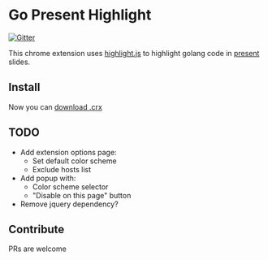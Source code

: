 # Go Present Highlight

[![Gitter](https://badges.gitter.im/Join%20Chat.svg)](https://gitter.im/JosephBuchma/Go-Present-code-highlighter?utm_source=badge&utm_medium=badge&utm_campaign=pr-badge)

This chrome extension uses [highlight.js](https://highlightjs.org/) to
highlight golang code in [present](https://godoc.org/golang.org/x/tools/cmd/present) slides.

## Install
Now you can [download .crx](https://github.com/JosephBuchma/Go-Present-code-highlighter/blob/master/crx/chrome-gopresent-syntax.crx?raw=true)

## TODO
  - Add extension options page:
    * Set default color scheme
    * Exclude hosts list
  - Add popup with:
    * Color scheme selector
    * "Disable on this page" button
  - Remove jquery dependency?

## Contribute

PRs are welcome
